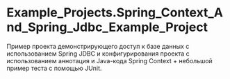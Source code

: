 # Example_Projects.Spring_Context_And_Spring_Jdbc_Example_Project
Пример проекта демонстрирующего доступ к базе данных с использованием Spring JDBC и конфигурирования проекта с использованием аннотация и Java-кода Spring Context + небольшой пример теста с помощью JUnit.

